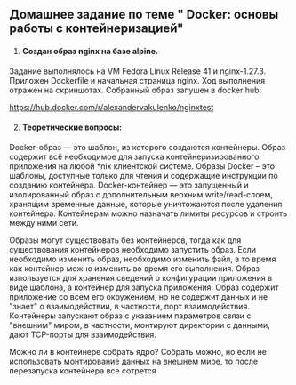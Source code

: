 ## ﻿Домашнее задание по теме " Docker: основы работы с контейнеризацией"

  1. #### Создан образ nginx на базе alpine.
Задание выполнялось на VM Fedora Linux Release 41 и nginx-1.27.3.
Приложен Dockerfile и начальная страница nginx.
Ход выполнения отражен на скриншотах. 
Собранный образ запушен в docker hub:

https://hub.docker.com/r/alexandervakulenko/nginxtest
     
  2. #### Теоретические вопросы:
    
Docker-образ — это шаблон, из которого создаются контейнеры. Образ содержит всё необходимое для запуска контейнеризированного приложения на любой *nix клиентской системе. Образы Docker – это шаблоны, доступные только для чтения и содержащие инструкции по созданию контейнера.
Docker-контейнер — это запущенный и изолированный образ с дополнительным верхним write/read-слоем, хранящим временные данные, которые уничтожаются после удаления контейнера. Контейнерам можно назначать лимиты ресурсов и строить между ними сети.

Образы могут существовать без контейнеров, тогда как для существования контейнеров необходимо запустить образ.
Если необходимо изменить образ, необходимо изменить файл, в то время как контейнер можно изменить во время его выполнения.
Образ изпользуется для хранения сведений о конфигурации приложения в виде шаблона, а контейнер для запуска приложения. 
Образ содержит приложение со всем его окружением, но не содержит данных и не "знает" о взаимодействии, в частности, порт взаимодействия.
Контейнеры запускают образ с указанием параметров связи с "внешним" миром, в частности, монтируют директории с данными, дают TCP-порты для взаимодействия.

Можно ли в контейнере собрать ядро?
  Собрать можно, но если не использовать монтирование данных на внешнем мире, то после перезапуска контейнера все сотрется
